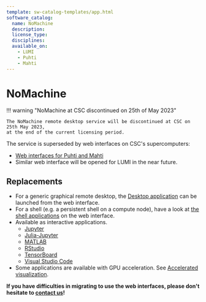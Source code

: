 ```yaml
---
template: sw-catalog-templates/app.html
software_catalog:
  name: NoMachine
  description:
  license_type:
  disciplines:
  available_on:
    - LUMI
    - Puhti
    - Mahti
---
```

# NoMachine

!!! warning "NoMachine at CSC discontinued on 25th of May 2023"

    The NoMachine remote desktop service will be discontinued at CSC on 25th May 2023,
    at the end of the current licensing period.


The service is superseded by web interfaces on CSC's supercomputers:

* [Web interfaces for Puhti and Mahti](../computing/webinterface/index.md)
* Similar web interface will be opened for LUMI in the near future.

## Replacements

* For a generic graphical remote desktop, the
[Desktop application](../computing/webinterface/desktop.md) can be launched from the web
interface.
* For a shell (e.g. a persistent shell on a compute node), have a look at [the shell applications](../computing/webinterface/index.md#shell) on the web interface.
* Available as interactive applications.
    * [Jupyter](../computing/webinterface/jupyter.md)
    * [Julia-Jupyter](../computing/webinterface/julia-on-jupyter.md)
    * [MATLAB](../computing/webinterface/matlab.md)
    * [RStudio](../computing/webinterface/rstudio.md)
    * [TensorBoard](../computing/webinterface/tensorboard.md)
    * [Visual Studio Code](../computing/webinterface/vscode.md)
* Some applications are available with GPU acceleration. See
[Accelerated visualization](../computing/webinterface/accelerated-visualization.md).

**If you have difficulties in migrating to use the web interfaces, please don't hesitate to
[contact us](../support/contact.md)!**
